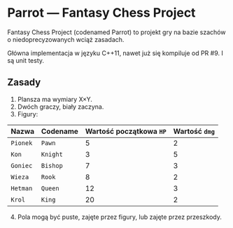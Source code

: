 # Parrot — Fantasy Chess Project

Fantasy Chess Project (codenamed Parrot) to projekt gry na bazie szachów o niedoprecyzowanych wciąż zasadach.

Główna implementacja w języku C++11, nawet już się kompiluje od PR #9. I są unit testy.

## Zasady

1. Plansza ma wymiary X×Y.
2. Dwóch graczy, biały zaczyna.
3. Figury:

| Nazwa    | Codename | Wartość początkowa `HP` | Wartość `dmg` |
| -------- | -------- | ----------------------- | ------------- |
| `Pionek` | `Pawn`   | 5  | 2 |
| `Kon`    | `Knight` | 3  | 5 |
| `Goniec` | `Bishop` | 7  | 3 |
| `Wieza`  | `Rook`   | 8  | 2 |
| `Hetman` | `Queen`  | 12 | 3 |
| `Krol`   | `King`   | 20 | 2 |

4. Pola mogą być puste, zajęte przez figury, lub zajęte przez przeszkody.
